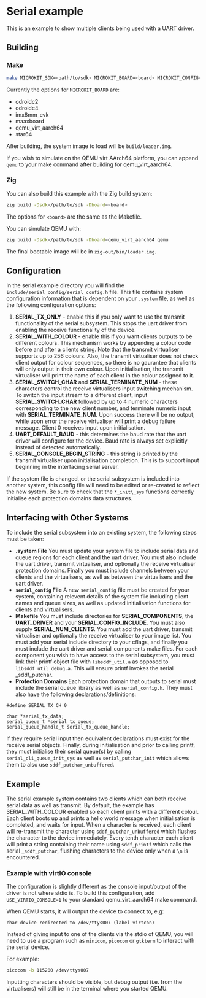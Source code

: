 <!--
    Copyright 2024, UNSW

    SPDX-License-Identifier: BSD-2-Clause
-->

# Serial example

This is an example to show multiple clients being used with a UART driver.

## Building

### Make

```sh
make MICROKIT_SDK=<path/to/sdk> MICROKIT_BOARD=<board> MICROKIT_CONFIG=<debug/release/benchmark>
```

Currently the options for `MICROKIT_BOARD` are:
* odroidc2
* odroidc4
* imx8mm_evk
* maaxboard
* qemu_virt_aarch64
* star64

After building, the system image to load will be `build/loader.img`.

If you wish to simulate on the QEMU virt AArch64 platform, you can append `qemu` to your make command
after building for qemu_virt_aarch64.

### Zig

You can also build this example with the Zig build system:
```sh
zig build -Dsdk=/path/to/sdk -Dboard=<board>
```

The options for `<board>` are the same as the Makefile.

You can simulate QEMU with:
```sh
zig build -Dsdk=/path/to/sdk -Dboard=qemu_virt_aarch64 qemu
```

The final bootable image will be in `zig-out/bin/loader.img`.

## Configuration

In the serial example directory you will find the `include/serial_config/serial_config.h` file.
This file contains system configuration information that is dependent on your `.system` file, as
well as the following configuration options:

1. **SERIAL_TX_ONLY** - enable this if you only want to use the transmit functionality of the
serial subsystem. This stops the uart driver from enabling the receive functionality of the
device.
2. **SERIAL_WITH_COLOUR** - enable this if you want clients outputs to be different colours. This
mechanism works by appending a colour code before and after a clients string. Note that the
transmit virtualiser supports up to 256 colours. Also, the transmit virtualiser does not check
client output for colour sequences, so there is no gaurantee that clients will only output in
their own colour. Upon initialisation, the transmit virtualiser will print the name of each client
in the colour assigned to it.
3. **SERIAL_SWITCH_CHAR** and **SERIAL_TERMINATE_NUM** - these characters control the receive
virtualisers input switching mechanism. To switch the input stream to a different client, input
**SERIAL_SWITCH_CHAR** followed by up to 4 numeric characters corresponding to the new client
number, and terminate numeric input with **SERIAL_TERMINATE_NUM**. Upon success there will be no
output, while upon error the receive virtualiser will print a debug failure message. Client 0
receives input upon initialisation.
4. **UART_DEFAULT_BAUD** - this determines the baud rate that the uart driver will configure for
the device. Baud rate is always set explicitly instead of detected automatically.
5. **SERIAL_CONSOLE_BEGIN_STRING** - this string is printed by the transmit virtualiser upon
initialisation completion. This is to support input beginning in the interfacing serial server.

If the system file is changed, or the serial subsystem is included into another system, this config
file will need to be edited or re-created to reflect the new system. Be sure to check that the 
`*_init\_sys` functions correctly initialise each protection domains data structures.

## Interfacing with Other Systems
To include the serial subsystem into an existing system, the following steps must be taken:
* **.system File**
You must update your system file to include serial data and queue regions for each client and the
uart driver. You must also include the uart driver, transmit virtualiser, and optionally the
receive virtualiser protection domains. Finally you must include channels between your clients and
the virtualisers, as well as between the virtualisers and the uart driver.
* **`serial_config` File**
A new `serial_config` file must be created for your system, containing relevent details of the
system file including client names and queue sizes, as well as updated initialisation functions
for clients and virtualisers.
* **Makefile**
You must include directories for **SERIAL_COMPONENTS**, the **UART_DRIVER** and your
**SERIAL_CONFIG_INCLUDE**. You must also supply **SERIAL_NUM_CLIENTS**. You must add the uart
driver, transmit virtualiser and optionally the receive virtualiser to your image list. You must
add your serial include directory to your cflags, and finally you must include the uart driver
and serial_components make files. For each component you wish to have access to the serial
subsystem, you must link their printf object file with `libsddf_util.a` as opposed to
`libsddf_util_debug.a`. This will ensure printf invokes the serial _sddf_putchar.
* **Protection Domains**
Each protection domain that outputs to serial must include the serial queue library as well as
`serial_config.h`. They must also have the following declarations/definitions:

```
#define SERIAL_TX_CH 0

char *serial_tx_data;
serial_queue_t *serial_tx_queue;
serial_queue_handle_t serial_tx_queue_handle;
```

If they require serial input then equivalent declarations must exist for the receive serial
objects. Finally, during initialisation and prior to calling printf, they must initialise their 
serial queue(s) by calling `serial_cli_queue_init_sys` as well as `serial_putchar_init` which
allows them to also use `sddf_putchar_unbuffered`.

## Example
The serial example system contains two clients which can both receive serial data as well
as transmit. By default, the example has SERIAL_WITH_COLOUR enabled so each client prints with a
different colour. Each client boots up and prints a hello world message when initialisation is
completed, and waits for input. When a character is received, each client will re-transmit the
character using `sddf_putchar_unbuffered` which flushes the character to the device immediately. Every
tenth character each client will print a string containing their name using `sddf_printf` which
calls the serial `_sddf_putchar`, flushing characters to the device only when a `\n` is
encountered.

### Example with virtIO console

The configuration is slightly different as the console input/output of the driver is not where
stdio is. To build this configuration, add `USE_VIRTIO_CONSOLE=1` to your standard
qemu_virt_aarch64 make command.

When QEMU starts, it will output the device to connect to, e.g:
```
char device redirected to /dev/ttys007 (label virtcon)
```

Instead of giving input to one of the clients via the stdio of QEMU, you will need to use a
program such as `minicom`, `picocom` or `gtkterm` to interact with the serial device.

For example:
```sh
picocom -b 115200 /dev/ttys007
```

Inputting characters should be visible, but debug output (i.e. from the virtualisers) will still be
in the terminal where you started QEMU.
